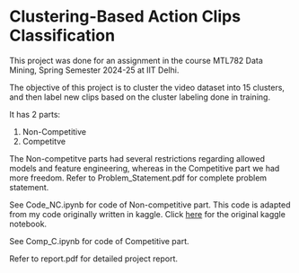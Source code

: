 # Clustering-Based Action Clips Classification  
This project was done for an assignment in the course MTL782 Data Mining, Spring Semester 2024-25 at IIT Delhi.

The objective of this project is to cluster the video dataset into 15 clusters, and then label new clips based on the cluster labeling done in training.

It has 2 parts: 
1) Non-Competitive
2) Competitve  

The Non-competitve parts had several restrictions regarding allowed models and feature engineering, whereas in the Competitive part we had more freedom. Refer to Problem_Statement.pdf for complete problem statement.  

See Code_NC.ipynb for code of Non-competitive part. This code is adapted from my code originally written in kaggle. Click [here](https://www.kaggle.com/code/rudranilnaskar/noncomp-action-classification) for the original kaggle notebook.

See Comp_C.ipynb for code of Competitive part.

Refer to report.pdf for detailed project report.
